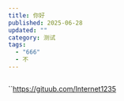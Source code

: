 ```yaml
---
title: 你好
published: 2025-06-28
updated: ""
category: 测试
tags:
  - "666"
  - 不
---
```

```

```

``<https://gituub.com/Internet1235>

